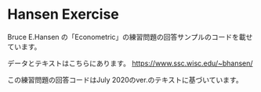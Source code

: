 # Hansen Exercise
Bruce E.Hansen の「Econometric」の練習問題の回答サンプルのコードを載せています。

データとテキストはこちらにあります。 https://www.ssc.wisc.edu/~bhansen/

この練習問題の回答コードはJuly 2020のver.のテキストに基づいています。
